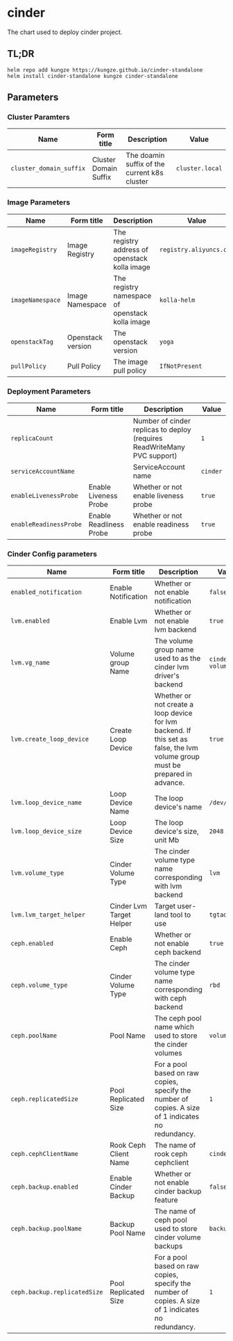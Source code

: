 
# cinder

The chart used to deploy cinder project.

## TL;DR

```shell
helm repo add kungze https://kungze.github.io/cinder-standalone
helm install cinder-standalone kungze cinder-standalone
```


## Parameters

### Cluster Paramters

| Name                    | Form title            | Description                                  | Value           |
| ----------------------- | --------------------- | -------------------------------------------- | --------------- |
| `cluster_domain_suffix` | Cluster Domain Suffix | The doamin suffix of the current k8s cluster | `cluster.local` |


### Image Parameters

| Name             | Form title        | Description                                     | Value                   |
| ---------------- | ----------------- | ----------------------------------------------- | ----------------------- |
| `imageRegistry`  | Image Registry    | The registry address of openstack kolla image   | `registry.aliyuncs.com` |
| `imageNamespace` | Image Namespace   | The registry namespace of openstack kolla image | `kolla-helm`            |
| `openstackTag`   | Openstack version | The openstack version                           | `yoga`                  |
| `pullPolicy`     | Pull Policy       | The image pull policy                           | `IfNotPresent`          |


### Deployment Parameters

| Name                   | Form title              | Description                                                              | Value    |
| ---------------------- | ----------------------- | ------------------------------------------------------------------------ | -------- |
| `replicaCount`         |                         | Number of cinder replicas to deploy (requires ReadWriteMany PVC support) | `1`      |
| `serviceAccountName`   |                         | ServiceAccount name                                                      | `cinder` |
| `enableLivenessProbe`  | Enable Liveness Probe   | Whether or not enable liveness probe                                     | `true`   |
| `enableReadinessProbe` | Enable Readliness Probe | Whether or not enable readiness probe                                    | `true`   |


### Cinder Config parameters

| Name                         | Form title                  | Description                                                                                                                  | Value                        |
| ---------------------------- | --------------------------- | ---------------------------------------------------------------------------------------------------------------------------- | ---------------------------- |
| `enabled_notification`       | Enable Notification         | Whether or not enable notification                                                                                           | `false`                      |
| `lvm.enabled`                | Enable Lvm                  | Whether or not enable lvm backend                                                                                            | `true`                       |
| `lvm.vg_name`                | Volume group Name           | The volume group name used to as the cinder lvm driver's backend                                                             | `cinder-volumes`             |
| `lvm.create_loop_device`     | Create Loop Device          | Whether or not create a loop device for lvm backend. If this set as false, the lvm volume group must be prepared in advance. | `true`                       |
| `lvm.loop_device_name`       |  Loop Device Name           | The loop device's name                                                                                                       | `/dev/loop0`                 |
| `lvm.loop_device_size`       | Loop Device Size            | The loop device's size, unit Mb                                                                                              | `2048`                       |
| `lvm.volume_type`            | Cinder Volume Type          | The cinder volume type name corresponding with lvm backend                                                                   | `lvm`                       |
| `lvm.lvm_target_helper`      | Cinder Lvm Target Helper    | Target user-land tool to use                                                                                                 | `tgtadm`                     |
| `ceph.enabled`               | Enable Ceph                 | Whether or not enable ceph backend                                                                                           | `true`                       |
| `ceph.volume_type`           | Cinder Volume Type          | The cinder volume type name corresponding with ceph backend                                                                  | `rbd`                       |
| `ceph.poolName`              | Pool Name                   | The ceph pool name which used to store the cinder volumes                                                                    | `volumes`                    |
| `ceph.replicatedSize`        | Pool Replicated Size        | For a pool based on raw copies, specify the number of copies. A size of 1 indicates no redundancy.                           | `1`                          |
| `ceph.cephClientName`        | Rook Ceph Client Name       | The name of rook ceph cephclient                                                                                             | `cinder`                     |
| `ceph.backup.enabled`        | Enable Cinder Backup        | Whether or not enable cinder backup feature                                                                                  | `false`                       |
| `ceph.backup.poolName`       | Backup Pool Name            | The name of ceph pool used to store cinder volume backups                                                                    | `backups`                    |
| `ceph.backup.replicatedSize` | Pool Replicated Size        | For a pool based on raw copies, specify the number of copies. A size of 1 indicates no redundancy.                           | `1`                          |
